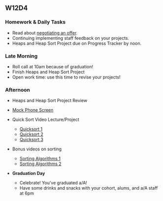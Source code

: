 ## W12D4
### Homework & Daily Tasks
* Read about [negotiating an offer][offer-negotiation].
* Continuing implementing staff feedback on your projects.
* Heaps and Heap Sort Project due on Progress Tracker by noon.

### Late Morning

* Roll call at 10am because of graduation!
* Finish Heaps and Heap Sort Project
* Open work time: use this time to revise your projects!

### Afternoon
* Heaps and Heap Sort Project Review
* [Mock Phone Screen][phone-screen]
* Quick Sort Video Lecture/Project
   * [Quicksort 1][quicksort1]
   * [Quicksort 2][quicksort2]
   * [Quicksort 3][quicksort3]
* Bonus videos on sorting
   * [Sorting Algorithms 1][sorting1]
   * [Sorting Algorithms 2][sorting2]
  
* **Graduation Day**
  * Celebrate! You've graduated a/A!
  * Have some drinks and snacks with your cohort, alums, and a/A staff at 6pm

<!-- LINKS -->

<!-- Internal Resources -->
[offer-negotiation]: https://github.com/appacademy/sf-job-search-curriculum/blob/master/soft-skills/negotiating/pay-talk.md
[Jobberwocky]: http://progress.appacademy.io/jobberwocky
[calendar]: https://calendar.google.com/calendar/embed?src=appacademy.io_r61pl5c3vl1vatl28hquvhtf4o%40group.calendar.google.com&ctz=America/Los_Angeles
[phone-screen]: ../technical-skills/phone_screen/README.md

[quicksort1]: https://vimeo.com/192003395/f90890d138
[quicksort2]: https://vimeo.com/192206159/917569833b
[quicksort3]: https://vimeo.com/192493786/dd6520c77d
[sorting1]: https://vimeo.com/193472770/d43f132776
[sorting2]: https://vimeo.com/193473425/dd01b240ee
